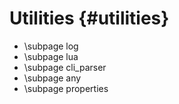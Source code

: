 Utilities {#utilities}
======================================

- \subpage log
- \subpage lua
- \subpage cli_parser
- \subpage any
- \subpage properties